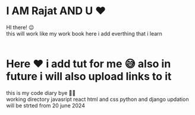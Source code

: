 # I AM Rajat AND U ❤
HI there! 😉 <br>
this will work like my work book here i add everthing that i learn <br>
<br>
<h1> Here ❤ i add tut for me 😅 also in future i will also upload links to it </h1>
this is my code diary bye 🙋‍♂️
<br>
</h2>working directory</h2>
javasript 
react
html and css 
python and django
updation will be strted from 20 june 2024
